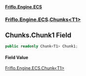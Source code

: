 #### [Friflo.Engine.ECS](index.md#'index')
### [Friflo.Engine.ECS](Friflo.Engine.ECS.md#'Friflo.Engine.ECS').[Chunks&lt;T1&gt;](Chunks_T1_.md#'Friflo.Engine.ECS.Chunks<T1>')

## Chunks<T1>.Chunk1 Field

```csharp
public readonly Chunk<T1> Chunk1;
```

#### Field Value
[Friflo.Engine.ECS.Chunk&lt;](Chunk_T_.md#'Friflo.Engine.ECS.Chunk<T>')[T1](Chunks_T1_.md#Friflo.Engine.ECS.Chunks_T1_.T1#'Friflo.Engine.ECS.Chunks<T1>.T1')[&gt;](Chunk_T_.md#'Friflo.Engine.ECS.Chunk<T>')